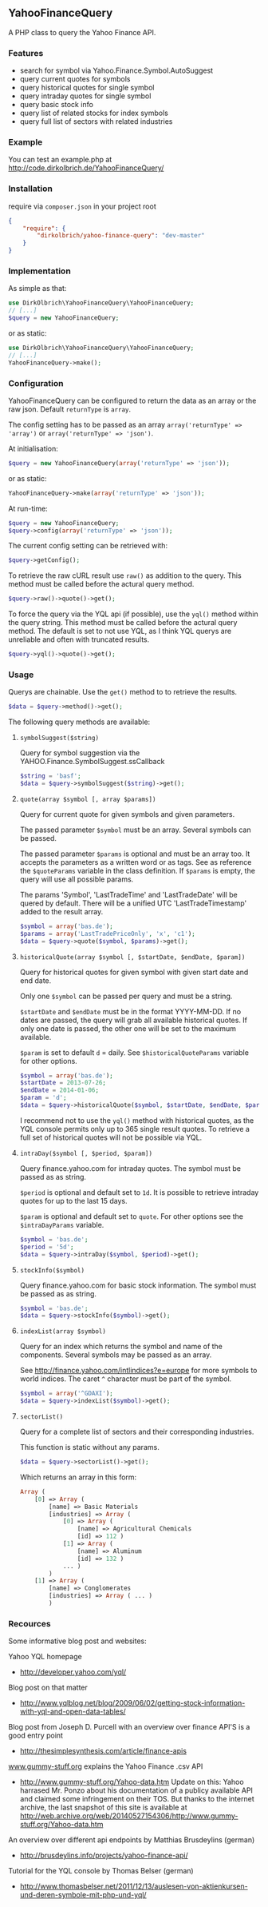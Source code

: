 ## YahooFinanceQuery

A PHP class to query the Yahoo Finance API.

### Features

- search for symbol via Yahoo.Finance.Symbol.AutoSuggest
- query current quotes for symbols
- query historical quotes for single symbol
- query intraday quotes for single symbol
- query basic stock info
- query list of related stocks for index symbols
- query full list of sectors with related industries

### Example

You can test an example.php at http://code.dirkolbrich.de/YahooFinanceQuery/

### Installation

require via `composer.json` in your project root
```json
{
    "require": {
        "dirkolbrich/yahoo-finance-query": "dev-master"
    }
}
```

### Implementation

As simple as that:
```php
use DirkOlbrich\YahooFinanceQuery\YahooFinanceQuery;
// [...]
$query = new YahooFinanceQuery;
```

or as static:
```php
use DirkOlbrich\YahooFinanceQuery\YahooFinanceQuery;
// [...]
YahooFinanceQuery->make();
```

### Configuration

YahooFinanceQuery can be configured to return the data as an array or the raw json. Default `returnType` is `array`.

The config setting has to be passed as an array `array('returnType' => 'array')` or  `array('returnType' => 'json')`.

At initialisation:
```php
$query = new YahooFinanceQuery(array('returnType' => 'json'));
```
or as static:
```php
YahooFinanceQuery->make(array('returnType' => 'json'));
```

At run-time:
```php
$query = new YahooFinanceQuery;
$query->config(array('returnType' => 'json'));
```

The current config setting can be retrieved with:
```php
$query->getConfig();
```

To retrieve the raw cURL result use `raw()` as addition to the query. This method must be called before the actural query method.
```php
$query->raw()->quote()->get();
```

To force the query via the YQL api (if possible), use the `yql()` method within the query string. This method must be called before the actural query method. The default is set to not use YQL, as I think YQL querys are unreliable and often with truncated results.
```php
$query->yql()->quote()->get();
```

### Usage

Querys are chainable. Use the `get()` method to to retrieve the results.
```php
$data = $query->method()->get();
```

The following query methods are available:

1. `symbolSuggest($string)`

    Query for symbol suggestion via the YAHOO.Finance.SymbolSuggest.ssCallback
    ```php
    $string = 'basf';
    $data = $query->symbolSuggest($string)->get();
    ```

2. `quote(array $symbol [, array $params])`

    Query for current quote for given symbols and given parameters.

    The passed parameter `$symbol` must be an array. Several symbols can be passed.

    The passed parameter `$params` is optional and must be an array too. It accepts the parameters as a written word or as tags. See as reference the `$quoteParams` variable in the class definition. If `$params` is empty, the query will use all possible params.

    The params 'Symbol', 'LastTradeTime' and 'LastTradeDate' will be quered by default. There will be a unified UTC 'LastTradeTimestamp' added to the result array.

    ```php
    $symbol = array('bas.de');
    $params = array('LastTradePriceOnly', 'x', 'c1');
    $data = $query->quote($symbol, $params)->get();
    ```

3. `historicalQuote(array $symbol [, $startDate, $endDate, $param])`

    Query for historical quotes for given symbol with given start date and end date.

    Only one `$symbol` can be passed per query and must be a string.

    `$startDate` and `$endDate` must be in the format YYYY-MM-DD. If no dates are passed, the query will grab all available historical quotes. If only one date is passed, the other one will be set to the maximum available.

    `$param` is set to default `d` = daily. See `$historicalQuoteParams` variable for other options.

    ```php
    $symbol = array('bas.de');
    $startDate = 2013-07-26;
    $endDate = 2014-01-06;
    $param = 'd';
    $data = $query->historicalQuote($symbol, $startDate, $endDate, $param)->get();
    ```
    I recommend not to use the `yql()` method with historical quotes, as the YQL console permits only up to 365 single result quotes. To retrieve a full set of historical quotes will not be possible via YQL.

4. `intraDay($symbol [, $period, $param])`

    Query finance.yahoo.com for intraday quotes. The symbol must be passed as as string.

    `$period` is optional and default set to `1d`. It is possible to retrieve intraday quotes for up to the last 15 days.

    `$param` is optional and default set to `quote`. For other options see the `$intraDayParams` variable.

    ```php
    $symbol = 'bas.de';
    $period = '5d';
    $data = $query->intraDay($symbol, $period)->get();
    ```

5. `stockInfo($symbol)`

    Query finance.yahoo.com for basic stock information. The symbol must be passed as as string.

    ```php
    $symbol = 'bas.de';
    $data = $query->stockInfo($symbol)->get();
    ```

6. `indexList(array $symbol)`

    Query for an index which returns the symbol and name of the components. Several symbols may be passed as an array.

    See http://finance.yahoo.com/intlindices?e=europe for more symbols to world indices. The caret `^` character must be part of the symbol.

    ```php
    $symbol = array('^GDAXI');
    $data = $query->indexList($symbol)->get();
    ```

7. `sectorList()`

    Query for a complete list of sectors and their corresponding industries.

    This function is static without any params.

    ```php
    $data = $query->sectorList()->get();
    ```

    Which returns an array in this form:

    ```php
    Array (
        [0] => Array (
            [name] => Basic Materials
            [industries] => Array (
                [0] => Array (
                    [name] => Agricultural Chemicals
                    [id] => 112 )
                [1] => Array (
                    [name] => Aluminum
                    [id] => 132 )
                ... )
            )
        [1] => Array (
            [name] => Conglomerates
            [industries] => Array ( ... )
            ) 
    ```

### Recources

Some informative blog post and websites:

Yahoo YQL homepage
* http://developer.yahoo.com/yql/

Blog post on that matter
* http://www.yqlblog.net/blog/2009/06/02/getting-stock-information-with-yql-and-open-data-tables/

Blog post from Joseph D. Purcell with an overview over finance API'S is a good entry point
* http://thesimplesynthesis.com/article/finance-apis

www.gummy-stuff.org explains the Yahoo Finance .csv API
* http://www.gummy-stuff.org/Yahoo-data.htm
Update on this: Yahoo harrased Mr. Ponzo about his documentation of a publicy available API and claimed some infringement on their TOS. But thanks to the internet archive, the last snapshot of this site is available at http://web.archive.org/web/20140527154306/http://www.gummy-stuff.org/Yahoo-data.htm

An overview over different api endpoints by Matthias Brusdeylins (german)
* http://brusdeylins.info/projects/yahoo-finance-api/

Tutorial for the YQL console by Thomas Belser (german)
* http://www.thomasbelser.net/2011/12/13/auslesen-von-aktienkursen-und-deren-symbole-mit-php-und-yql/
